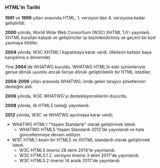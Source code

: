 ### HTML'in Tarihi

**1991** ve **1999** yılları arasında HTML, 1. versiyon'dan 4. versiyona kadar geliştirildi.

**2000** yılında, World Wide Web Consortium (W3C) XHTML 1.0'ı yayınladı. XHTML kuralları katıydı ve geliştiriciler iyi biçimlendirilmiş ve geçerli bir kod yazmaya itildiler.

**2004** yılında, W3C XHTML'i kapatmaya karar verdi. (Abilerin kafalar baya karışıkmış o dönemde)

Yine **2004**'de WHATWG kuruldu. WHATWG HTML'in eski sürümleriyle geriye dönük uyumlu ancak ileriye dönük geliştirilebilir bir HTML istediler.

**2004-2006** yılları arasında WHATWG, önde gelen tarayıcı şirketlerinin desteğini aldı.

**2006** yılında, W3C WHATWG'yi destekleyeceklerini duyurdu.

**2008** yılında, ilk HTML5 taslağı yayınlandı.

**2012** yılında, W3C ve WHATWG ayrılmaya karar verdi;

- WHATWG HTML'i "Yaşam Standardı" olarak geliştirmek istedi.
    - WHATWG HTML5 Yaşam Standardı 2012'de yayınlandı ve hala güncellenmeye devam ediliyor.
- W3C HTML'i kesin bir HTML5 ve XHTML standardı olarak geliştirmek istedi.
    - W3C HTML5 önerisi 28 ekim 2014'te yayınlandı.
    - W3C HTML5.1 2. versiyon önerisi 3 ekim 2017'de yayınlandı.
    - W3C HTML5.2 önerisi 14 aralık 2017'de yayınlandı.
